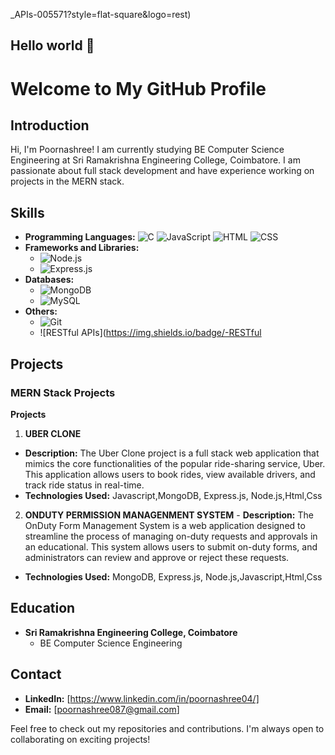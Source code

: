 _APIs-005571?style=flat-square&logo=rest)
## Hello world 👋

# Welcome to My GitHub Profile

## Introduction
Hi, I'm Poornashree! I am currently studying BE Computer Science Engineering at Sri Ramakrishna Engineering College, Coimbatore. I am passionate about full stack development and have experience working on projects in the MERN stack.

## Skills
- **Programming Languages:**
   ![C](https://img.shields.io/badge/-C-A8B9CC?style=flat-square&logo=c&logoColor=white) 
   ![JavaScript](https://img.shields.io/badge/-JavaScript-yellow?style=flat-square&logo=javascript)
   ![HTML](https://img.shields.io/badge/-HTML5-E34F26?style=flat-square&logo=html5&logoColor=white)
   ![CSS](https://img.shields.io/badge/-CSS3-1572B6?style=flat-square&logo=css3)
- **Frameworks and Libraries:**
  - ![Node.js](https://img.shields.io/badge/-Node.js-339933?style=flat-square&logo=node.js&logoColor=white)
  - ![Express.js](https://img.shields.io/badge/-Express.js-000000?style=flat-square&logo=express&logoColor=white)
- **Databases:**
  - ![MongoDB](https://img.shields.io/badge/-MongoDB-47A248?style=flat-square&logo=mongodb&logoColor=white)
  - ![MySQL](https://img.shields.io/badge/-MySQL-4479A1?style=flat-square&logo=mysql&logoColor=white)
- **Others:**
  - ![Git](https://img.shields.io/badge/-Git-F05032?style=flat-square&logo=git&logoColor=white)
  - ![RESTful APIs](https://img.shields.io/badge/-RESTful
## Projects
### MERN Stack Projects
 **Projects**
 1. **UBER CLONE**
   - **Description:**
    The Uber Clone project is a full stack web application that mimics the core functionalities of the popular ride-sharing service, Uber. This application allows users to book rides, view available drivers, and track ride status in real-time. 
   - **Technologies Used:** Javascript,MongoDB, Express.js, Node.js,Html,Css
 
   2. **ONDUTY PERMISSION MANAGENMENT SYSTEM**
    - **Description:**
      The OnDuty Form Management System is a web application designed to streamline the process of managing on-duty requests and approvals in an educational. This system allows users to submit on-duty forms, and administrators can review and approve or reject these requests.   
   - **Technologies Used:** MongoDB, Express.js, Node.js,Javascript,Html,Css


## Education
- **Sri Ramakrishna Engineering College, Coimbatore**
  - BE Computer Science Engineering

## Contact
- **LinkedIn:** [https://www.linkedin.com/in/poornashree04/]
- **Email:** [poornashree087@gmail.com]

Feel free to check out my repositories and contributions. I'm always open to collaborating on exciting projects!
